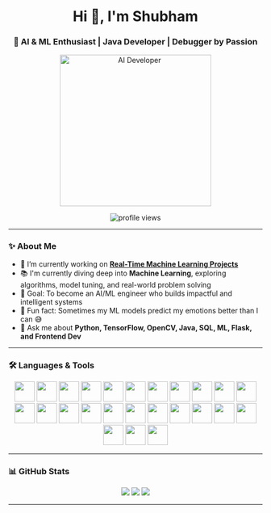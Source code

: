 <h1 align="center">Hi 👋, I'm Shubham</h1>
<h3 align="center">🚀 AI & ML Enthusiast | Java Developer | Debugger by Passion</h3>

<p align="center">
  <img src="https://media.giphy.com/media/qgQUggAC3Pfv687qPC/giphy.gif" width="300" alt="AI Developer" />
</p>

<p align="center">
  <img src="https://komarev.com/ghpvc/?username=shubham055555&label=Profile%20views&color=0e75b6&style=flat" alt="profile views" />
</p>

---

### ✨ About Me

- 🔭 I’m currently working on [**Real-Time Machine Learning Projects**](https://github.com/shubham/Facial-Emotion-Detection)  
- 📚 I'm currently diving deep into **Machine Learning**, exploring algorithms, model tuning, and real-world problem solving  
- 🎯 Goal: To become an AI/ML engineer who builds impactful and intelligent systems  
- 🎲 Fun fact: Sometimes my ML models predict my emotions better than I can 😅  
- 💬 Ask me about **Python, TensorFlow, OpenCV, Java, SQL, ML, Flask, and Frontend Dev**

---

### 🛠️ Languages & Tools

<p align="center">
  <img src="https://cdn.jsdelivr.net/gh/devicons/devicon/icons/javascript/javascript-original.svg" height="40" />
  <img src="https://cdn.jsdelivr.net/gh/devicons/devicon/icons/amazonwebservices/amazonwebservices-line-wordmark.svg" height="40" />
  <img src="https://cdn.jsdelivr.net/gh/devicons/devicon/icons/android/android-original.svg" height="40" />
  <img src="https://cdn.jsdelivr.net/gh/devicons/devicon/icons/arduino/arduino-original.svg" height="40" />
  <img src="https://cdn.jsdelivr.net/gh/devicons/devicon/icons/canva/canva-original.svg" height="40" />
  <img src="https://cdn.jsdelivr.net/gh/devicons/devicon/icons/chrome/chrome-original.svg" height="40" />
  <img src="https://cdn.jsdelivr.net/gh/devicons/devicon/icons/google/google-original.svg" height="40" />
  <img src="https://cdn.jsdelivr.net/gh/devicons/devicon/icons/googlecloud/googlecloud-original.svg" height="40" />
  <img src="https://cdn.jsdelivr.net/gh/devicons/devicon/icons/java/java-original.svg" height="40" />
  <img src="https://cdn.jsdelivr.net/gh/devicons/devicon/icons/jupyter/jupyter-original.svg" height="40" />
  <img src="https://cdn.jsdelivr.net/gh/devicons/devicon/icons/kaggle/kaggle-original.svg" height="40" />
  <img src="https://cdn.jsdelivr.net/gh/devicons/devicon/icons/linkedin/linkedin-original.svg" height="40" />
  <img src="https://cdn.jsdelivr.net/gh/devicons/devicon/icons/moodle/moodle-original.svg" height="40" />
  <img src="https://cdn.jsdelivr.net/gh/devicons/devicon/icons/numpy/numpy-original.svg" height="40" />
  <img src="https://cdn.jsdelivr.net/gh/devicons/devicon/icons/opencv/opencv-original.svg" height="40" />
  <img src="https://cdn.jsdelivr.net/gh/devicons/devicon/icons/opera/opera-original.svg" height="40" />
  <img src="https://cdn.jsdelivr.net/gh/devicons/devicon/icons/pandas/pandas-original.svg" height="40" />
  <img src="https://cdn.jsdelivr.net/gh/devicons/devicon/icons/postgresql/postgresql-original.svg" height="40" />
  <img src="https://cdn.jsdelivr.net/gh/devicons/devicon/icons/pycharm/pycharm-original.svg" height="40" />
  <img src="https://cdn.jsdelivr.net/gh/devicons/devicon/icons/pytest/pytest-original.svg" height="40" />
  <img src="https://cdn.jsdelivr.net/gh/devicons/devicon/icons/python/python-original.svg" height="40" />
  <img src="https://cdn.jsdelivr.net/gh/devicons/devicon/icons/r/r-original.svg" height="40" />
  <img src="https://cdn.jsdelivr.net/gh/devicons/devicon/icons/rstudio/rstudio-original.svg" height="40" />
  <img src="https://cdn.jsdelivr.net/gh/devicons/devicon/icons/tensorflow/tensorflow-original.svg" height="40" />
  <img src="https://cdn.jsdelivr.net/gh/devicons/devicon/icons/vscode/vscode-original.svg" height="40" />
</p>

---

### 📊 GitHub Stats

<p align="center">
  <img src="https://github-readme-stats.vercel.app/api?username=shubham055555&show_icons=true&theme=radical" />
  <img src="https://github-readme-stats.vercel.app/api/top-langs/?username=shubham055555&layout=compact&theme=radical" />
  <img src="https://streak-stats.demolab.com?user=shubham055555&theme=radical" />
</p>

---


